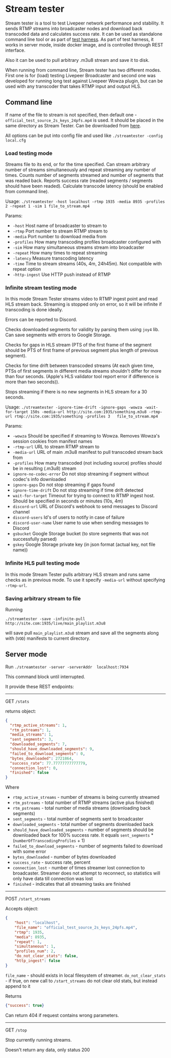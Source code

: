 # Stream tester

Stream tester is a tool to test Livepeer network performance and stability.
It sends RTMP streams into broadcaster nodes and download back transcoded data and calculates success rate.
It can be used as standalone command line tool or as part of [test harness](https://github.com/livepeer/test-harness).
As part of test harness, it works in server mode, inside docker image, and is controlled through REST interface.

Also it can be used to pull arbitrary .m3u8 stream and save it to disk.

When running from command line, Stream tester has two different modes.
First one is for (load) testing Livepeer Broadcaster and second one was developed for running long test against Livepeer Wowza plugin, but can be used with any transcoder that takes RTMP input and output HLS.



## Command line

If name of the file to stream is not specified, then default one - `official_test_source_2s_keys_24pfs.mp4` is used. It should be placed in the same directory as Stream Tester. Can be downloaded from [here](https://storage.googleapis.com/lp_testharness_assets/official_test_source_2s_keys_24pfs.mp4).

All options can be put into config file and used like `./streamtester -config local.cfg`

### Load testing mode

Streams file to its end, or for the time specified. Can stream arbitrary number of streams simultaneously and repeat streaming any number of times. Counts number of segments streamed and number of segments that was readed back. Reports success rate (readed segments / segments should have been readed). Calculate transcode latency (should be enabled from command line).

Usage:
`./streamtester -host localhost -rtmp 1935 -media 8935 -profiles 2 -repeat 1 -sim 1 file_to_stream.mp4`


Params:

 - `-host` Host name of broadcaster to stream to
 - `-rtmp` Port number to stream RTMP stream to
 - `-media` Port number to download media from
 - `-profiles` How many transcoding profiles broadcaster configured with
 - `-sim` How many simultaneous streams stream into broadcaster
 - `-repeat` How many times to repeat streaming 
 - `-latency` Measure transcoding latency
 - `-time` Time to stream streams (40s, 4m, 24h45m). Not compatible with repeat option
 - `-http-ingest` Use HTTP push instead of RTMP

### Infinite stream testing mode
In this mode Stream Tester streams video to RTMP ingest point and read HLS stream back. Streaming is stopped only on error, so it will be infinite if transcoding is done ideally.

Errors can be reported to Discord.

Checks downloaded segments for validity by parsing them using `joy4` lib. Can save segments with errors to Google Storage.

Checks for gaps in HLS stream (PTS of the first frame of the segment should be PTS of first frame of previous segment plus length of previous segment).

Checks for time drift between transcoded streams (At each given time, PTSs of first segments in different media streams shouldn't differ for more than four seconds. (Apple's HLS validator tool report error if difference is more than two seconds)).

Stops streaming if there is no new segments in HLS stream for a 30 seconds.


Usage:
`./streamtester -ignore-time-drift -ignore-gaps -wowza -wait-for-target 150s -media-url http://site.com:1935/something.m3u8 -rtmp-url rtmp://site.com:1935/something -profiles 3   file_to_stream.mp4`


Params:

 - `-wowza` Should be specified if streaming to Wowza. Removes Wowza's session cookies from manifest names
 - `-rtmp-url` URL to stream RTMP stream to
 - `-media-url` URL of main .m3u8 manifest to pull transcoded stream back from
 - `-profiles` How many transcoded (not including source) profiles should be in resulting (.m3u8) stream
 - `ignore-no-codec-error` Do not stop streaming if segment without codec's info downloaded
 - `ignore-gaps` Do not stop streaming if gaps found
 - `ignore-time-drift` Do not stop streaming if time drift detected
 - `wait-for-target` Timeout for trying to connect to RTMP ingest host. Should be specified in seconds or minutes (10s, 4m)
 - `discord-url` URL of Discord's webhook to send messages to Discord channel
 - `discord-users` Id's of users to notify in case of failure
 - `discord-user-name` User name to use when sending messages to Discord
 - `gsbucket` Google Storage bucket (to store segments that was not successfully parsed)
 - `gskey` Google Storage private key (in json format (actual key, not file name))

### Infinite HLS pull testing mode
In this mode Stream Tester pulls arbitrary HLS stream and runs same checks as in previous mode.
To use it specify `-media-url` without specifying `-rtmp-url`.




### Saving arbitrary stream to file

Running

`./streamtester -save -infinite-pull http://site.com:1935/live/main_playlist.m3u8`

will save pull `main_playlist.m3u8` stream and save all the segments along with (`VOD`) manifests to current directory.

## Server mode
Run
`./streamtester -server -serverAddr  localhost:7934`

This command block until interrupted.

It provide these REST endpoints:

---
GET `/stats`

returns object:
```json
{
  "rtmp_active_streams": 1,
  "rtm_pstreams": 1,
  "media_streams": 1,
  "sent_segments": 3,
  "downloaded_segments": 7,
  "should_have_downloaded_segments": 9,
  "failed_to_download_segments": 0,
  "bytes_downloaded": 2721864,
  "success_rate": 77.77777777777779,
  "connection_lost": 0,
  "finished": false
}
```

Where 

 - `rtmp_active_streams` - number of streams is being currently streamed
 - `rtm_pstreams` - total number of RTMP streams (active plus finished)
 - `rtm_pstreams` - total number of media streams (downloading back segments)
 - `sent_segments` - total number of segments sent to broadcaster
 - `downloaded_segments` - total number of segments downloaded back
 - `should_have_downloaded_segments` - number of segments should be downloaded back for 100% success rate. It equals `sent_segments` * (`numberOfTranscodingProfiles` + 1)
 - `failed_to_download_segments` - number of segments failed to download with some error
 - `bytes_downloaded` - number of bytes downloaded
 - `success_rate` - success rate, percent
 - `connection_lost` - number of times streamer lost connection to broadcaster. Streamer does not attempt to reconnect, so statistics will only have data till connection was lost
 - `finished` - indicates that all streaming tasks are finished

---
POST `/start_streams`

Accepts object:
```json
{
    "host": "localhost",
    "file_name": "official_test_source_2s_keys_24pfs.mp4",
    "rtmp": 1935,
    "media": 8935,
    "repeat": 1,
    "simultaneous": 1,
    "profiles_num": 2,
    "do_not_clear_stats": false,
    "http_ingest": false
} 

```

`file_name` - should exists in local filesystem of streamer.
`do_not_clear_stats` - if true, on new call to `/start_streams` do not clear old stats, but instead append to it


Returns 

```json
{"success": true}
```

Can return 404 if request contains wrong parameters.


---
GET `/stop`

Stop currently running streams. 

Doesn't return any data, only status 200 
